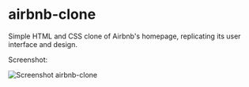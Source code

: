 # airbnb-clone
Simple HTML and CSS clone of Airbnb's homepage, replicating its user interface and design.

Screenshot:

![Screenshot airbnb-clone](https://github.com/code-by-prashant/airbnb-clone/assets/95920112/9260fef8-d4dd-4914-a9f9-7be0dd4bdada)


